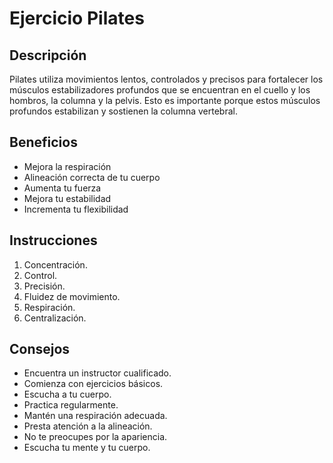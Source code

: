 # Ejercicio Pilates

## Descripción
Pilates utiliza movimientos lentos, controlados y precisos para fortalecer los músculos estabilizadores profundos que se encuentran en el cuello y los hombros, la columna y la pelvis. Esto es importante porque estos músculos profundos estabilizan y sostienen la columna vertebral.

## Beneficios
- Mejora la respiración
- Alineación correcta de tu cuerpo
- Aumenta tu fuerza
- Mejora tu estabilidad
- Incrementa tu flexibilidad

## Instrucciones
1. Concentración.
2. Control.
3. Precisión.
4. Fluidez de movimiento.
5. Respiración.
6. Centralización.

## Consejos
- Encuentra un instructor cualificado. 
- Comienza con ejercicios básicos. 
- Escucha a tu cuerpo. 
- Practica regularmente. 
- Mantén una respiración adecuada. 
- Presta atención a la alineación. 
- No te preocupes por la apariencia. 
- Escucha tu mente y tu cuerpo.